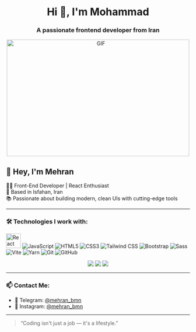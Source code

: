 <h1 align="center">Hi 👋, I'm Mohammad</h1>
<h3 align="center">A passionate frontend developer from Iran</h3>
<div align="center" >
  <img align="" alt="GIF" src="https://www.mygo.ge/uploads/blog/1584023795.jpg" width="500" height="320"/>
</div>



## 👋 Hey, I'm Mehran

🧑‍💻 Front-End Developer | React Enthusiast  
📍 Based in Isfahan, Iran  
📚 Passionate about building modern, clean UIs with cutting-edge tools

---

### 🛠 Technologies I work with:

<p align="left">
   <img src="https://cdn.jsdelivr.net/gh/devicons/devicon/icons/react/react-original.svg" width="40" height="40"  background-image="blue" alt="React"/>
  <img src="https://img.shields.io/badge/-JavaScript-F7DF1E?style=flat&logo=javascript&logoColor=black" alt="JavaScript" />
  <img src="https://img.shields.io/badge/-HTML5-E34F26?style=flat&logo=html5&logoColor=white" alt="HTML5" />
  <img src="https://img.shields.io/badge/-CSS3-1572B6?style=flat&logo=css3" alt="CSS3" />
  <img src="https://img.shields.io/badge/-Tailwind%20CSS-06B6D4?style=flat&logo=tailwindcss&logoColor=white" alt="Tailwind CSS" />
  <img src="https://img.shields.io/badge/-Bootstrap-7952B3?style=flat&logo=bootstrap&logoColor=white" alt="Bootstrap" />
  <img src="https://img.shields.io/badge/-Sass-CC6699?style=flat&logo=sass&logoColor=white" alt="Sass" />
  <img src="https://img.shields.io/badge/-Vite-646CFF?style=flat&logo=vite&logoColor=white" alt="Vite" />
  <img src="https://img.shields.io/badge/-Yarn-2C8EBB?style=flat&logo=yarn&logoColor=white" alt="Yarn" />
  <img src="https://img.shields.io/badge/-Git-F05032?style=flat&logo=git&logoColor=white" alt="Git" />
  <img src="https://img.shields.io/badge/-GitHub-181717?style=flat&logo=github" alt="GitHub" />
  <br/>

  <div align="center">
    <img src="https://skillicons.dev/icons?i=html,css,sass,tailwind,redux,countext" />
    <img src="https://skillicons.dev/icons?i=javascript,react" />
    <img src="https://skillicons.dev/icons?i=postman,vscode,git,github,npm,vite,figma," /><br>
    
</div>
</p>

---

### 📫 Contact Me:

- 💬 Telegram: [@mehran_bmn](https://t.me/mehran_bmn)  
- 📸 Instagram: [@mehran_bmn](https://instagram.com/mehran_bmn)

---

> “Coding isn't just a job — it's a lifestyle.”
